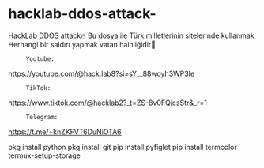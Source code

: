 # hacklab-ddos-attack-
HackLab DDOS attack🔥
Bu dosya ile Türk milletlerinin sitelerinde kullanmak, Herhangi bir saldırı yapmak vatan hainliğidir🤗

         Youtube:
https://youtube.com/@hack.lab8?si=sY__88woyh3WP3Ie

         TikTok:
https://www.tiktok.com/@hacklab2?_t=ZS-8v0FQjcsStr&_r=1

         Telegram:
https://t.me/+knZKFVT6DuNiOTA6

   pkg install python
   pkg install git
   pip install pyfiglet
   pip install termcolor
   termux-setup-storage
